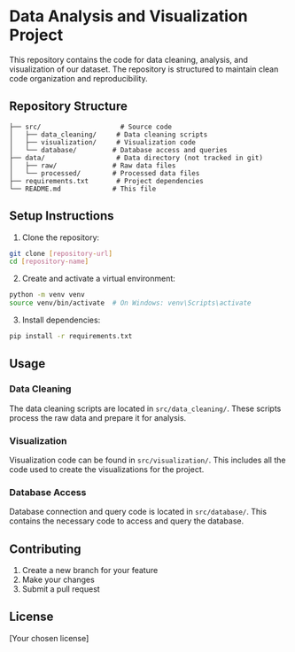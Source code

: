 # Data Analysis and Visualization Project

This repository contains the code for data cleaning, analysis, and visualization of our dataset. The repository is structured to maintain clean code organization and reproducibility.

## Repository Structure

```
├── src/                    # Source code
│   ├── data_cleaning/     # Data cleaning scripts
│   ├── visualization/     # Visualization code
│   └── database/         # Database access and queries
├── data/                  # Data directory (not tracked in git)
│   ├── raw/              # Raw data files
│   └── processed/        # Processed data files
├── requirements.txt       # Project dependencies
└── README.md             # This file
```

## Setup Instructions

1. Clone the repository:
```bash
git clone [repository-url]
cd [repository-name]
```

2. Create and activate a virtual environment:
```bash
python -m venv venv
source venv/bin/activate  # On Windows: venv\Scripts\activate
```

3. Install dependencies:
```bash
pip install -r requirements.txt
```

## Usage

### Data Cleaning
The data cleaning scripts are located in `src/data_cleaning/`. These scripts process the raw data and prepare it for analysis.

### Visualization
Visualization code can be found in `src/visualization/`. This includes all the code used to create the visualizations for the project.

### Database Access
Database connection and query code is located in `src/database/`. This contains the necessary code to access and query the database.

## Contributing

1. Create a new branch for your feature
2. Make your changes
3. Submit a pull request

## License

[Your chosen license]
